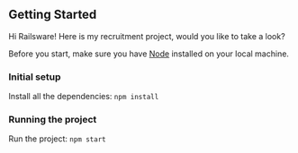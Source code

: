## Getting Started

Hi Railsware! Here is my recruitment project, would you like to take a look? 

Before you start, make sure you have [Node](https://nodejs.org/en/) installed on your local machine.

### Initial setup

Install all the dependencies:
   `npm install`

### Running the project

Run the project:
   `npm start`
